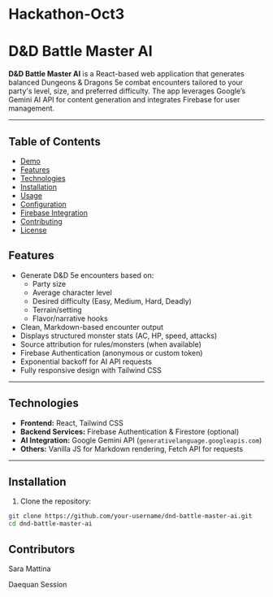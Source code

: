 # Hackathon-Oct3

# D&D Battle Master AI

**D&D Battle Master AI** is a React-based web application that generates balanced Dungeons & Dragons 5e combat encounters tailored to your party's level, size, and preferred difficulty. The app leverages Google’s Gemini AI API for content generation and integrates Firebase for user management.

---

## Table of Contents

- [Demo](#demo)
- [Features](#features)
- [Technologies](#technologies)
- [Installation](#installation)
- [Usage](#usage)
- [Configuration](#configuration)
- [Firebase Integration](#firebase-integration)
- [Contributing](#contributing)
- [License](#license)

## Features

- Generate D&D 5e encounters based on:
  - Party size
  - Average character level
  - Desired difficulty (Easy, Medium, Hard, Deadly)
  - Terrain/setting
  - Flavor/narrative hooks
- Clean, Markdown-based encounter output
- Displays structured monster stats (AC, HP, speed, attacks)
- Source attribution for rules/monsters (when available)
- Firebase Authentication (anonymous or custom token)
- Exponential backoff for AI API requests
- Fully responsive design with Tailwind CSS

---

## Technologies

- **Frontend:** React, Tailwind CSS
- **Backend Services:** Firebase Authentication & Firestore (optional)
- **AI Integration:** Google Gemini API (`generativelanguage.googleapis.com`)
- **Others:** Vanilla JS for Markdown rendering, Fetch API for requests

---

## Installation

1. Clone the repository:

```bash
git clone https://github.com/your-username/dnd-battle-master-ai.git
cd dnd-battle-master-ai
```

## Contributors

Sara Mattina

Daequan Sessíon
